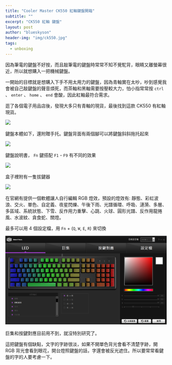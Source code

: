 ```yaml
---
title: "Cooler Master CK550 紅軸鍵盤開箱"
subtitle: ""
excerpt: "CK550 紅軸 鍵盤"
layout: post
author: "blueskyson"
header-img: "img/ck550.jpg"
tags:
  - unboxing
---
```


因為筆電的鍵盤不好按，而且敲筆電的鍵盤時常常不知不覺駝背，眼睛又離螢幕很近，所以就想購入一把機械鍵盤。

一開始的目標就是想購入下手不用太用力的鍵盤，因為青軸實在太吵，吵到感覺我會被自己敲鍵盤的聲音煩死，而茶軸和黑軸需要按壓較大力，怕小指常常按 `ctrl` 、 `enter` 、 `home` 、 `end` 會酸，因此紅軸最符合需求。

逛了各個電子用品店後，發現大多只有青軸的現貨，最後找到這款 CK550 有紅軸現貨。

![](https://raw.githubusercontent.com/blueskyson/image-host/master/CK550/IMG_20210218_142335.jpg)

鍵盤本體如下，還附贈手托。鍵盤背面有兩個腳可以將鍵盤斜斜拖托起來

![](https://raw.githubusercontent.com/blueskyson/image-host/master/CK550/IMG_20210218_142438.jpg)

鍵盤說明書， `Fn` 鍵搭配 `F1` - `F9` 有不同的效果

![](https://github.com/blueskyson/image-host/blob/master/CK550/IMG_20210218_142902.jpg?raw=true)

盒子裡附有一隻拔鍵器

![](https://raw.githubusercontent.com/blueskyson/image-host/master/CK550/IMG_20210218_150342.jpg)

在官網有提供一個軟體讓人自行編輯 RGB 燈效，預設的燈效有: 靜態、彩虹波浪、交火、單色、自定義、夜星閃爍、午後下雨、光譜循環、呼吸、漣漪、多層、多區域、系統狀態、下雪、反作用力重擊、心跳、火球、圓形光譜、反作用龍捲風、水波紋、貪食蛇、關燈。

最多可以用 4 個設定檔，用 `Fn` + (`Q`, `W`, `E`, `R`) 來切換

![](https://raw.githubusercontent.com/blueskyson/image-host/master/CK550/program.png)

巨集和按鍵對應目前用不到，就沒特別研究了。

這把鍵盤有個缺點，文字的字跡很淡，如果不開單色背光會看不清楚字跡，開 RGB 背光會看到眼花，開台燈照鍵盤的話，字還會被反光遮住。所以要常常看鍵盤的字的人要考慮一下。
